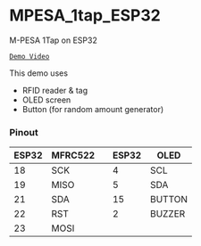 # MPESA_1tap_ESP32

M-PESA 1Tap on ESP32

[`Demo Video`](https://www.linkedin.com/posts/fbiego_esp32-rfid-mpesa-activity-6808298597168254976-g6PV)

This demo uses
- RFID reader & tag
- OLED screen
- Button (for random amount generator)

### Pinout 
| ESP32 | MFRC522| | ESP32 | OLED |
| --- | --- | --- | --- | --- |
| 18 | SCK | | 4 | SCL |
| 19 | MISO | | 5 | SDA |
| 21 | SDA | | 15 | BUTTON |
| 22 | RST | | 2 | BUZZER |
| 23 | MOSI | | | |

